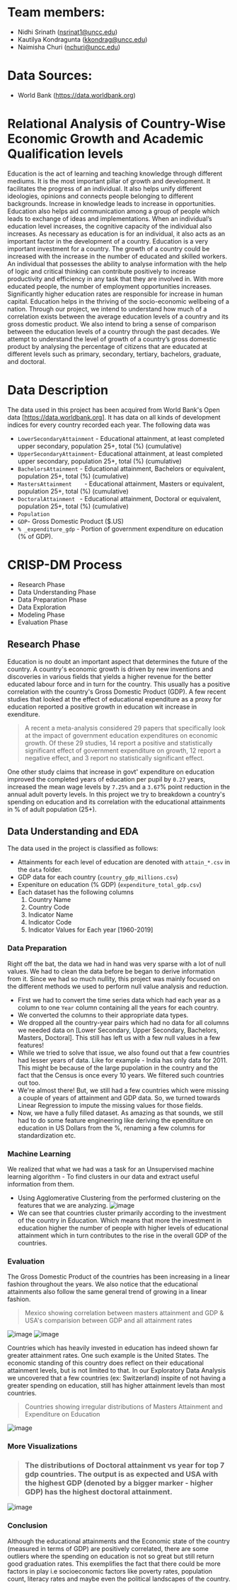 # Team members:
- Nidhi Srinath (nsrinat1@uncc.edu)
- Kautilya Kondragunta (kkondrag@uncc.edu)
- Naimisha Churi (nchuri@uncc.edu)

# Data Sources:
- World Bank (https://data.worldbank.org)

# **Relational Analysis of Country-Wise Economic Growth and Academic Qualification levels**

Education is the act of learning and teaching knowledge through different mediums. It is the most important pillar of growth and development. It facilitates the progress of an individual. It also helps unify different ideologies, opinions and connects people belonging to different backgrounds. Increase in knowledge leads to increase in opportunities. Education also helps aid communication among a group of people which leads to exchange of ideas and implementations. When an individual’s education level increases, the cognitive capacity of the individual also increases. As necessary as education is for an individual, it also acts as an important factor in the development of a country. Education is a very important investment for a country. The growth of a country could be increased with the increase in the number of educated and skilled workers. An individual that possesses the ability to analyse information with the help of logic and critical thinking can contribute positively to increase productivity and efficiency in any task that they are involved in. With more educated people, the number of employment opportunities increases. Significantly higher education rates are responsible for increase in human capital. Education helps in the thriving of the socio-economic wellbeing of a nation. Through our project, we intend to understand how much of a correlation exists between the average education levels of a country and its gross domestic product. We also intend to bring a sense of comparison between the education levels of a country through the past decades. We attempt to understand the level of growth of a country’s gross domestic product by analysing the percentage of citizens that are educated at different levels such as primary, secondary, tertiary, bachelors, graduate, and doctoral.


# Data Description
The data used in this project has been acquired from World Bank's Open data [https://data.worldbank.org]. It has data on all kinds of development indices for every country recorded each year. The following data was 

- `LowerSecondaryAttainment` - Educational attainment, at least completed upper secondary, population 25+, total (%) (cumulative)
- `UpperSecondaryAttainment`- Educational attainment, at least completed upper secondary, population 25+, total (%) (cumulative)
- `BachelorsAttainment`	- Educational attainment, Bachelors or equivalent, population 25+, total (%) (cumulative)
- `MastersAttainment	`- Educational attainment, Masters or equivalent, population 25+, total (%) (cumulative)
- `DoctoralAttainment ` - Educational attainment, Doctoral or equivalent, population 25+, total (%) (cumulative)
- `Population	`
- `GDP`- Gross Domestic Product ($.US) 
- `% _expenditure_gdp` - Portion of government expenditure on education (% of GDP).

# CRISP-DM Process
- Research Phase
- Data Understanding Phase
- Data Preparation Phase
- Data Exploration
- Modeling Phase
- Evaluation Phase

## Research Phase
Education is no doubt an important aspect that determines the future of the country. A country's economic growth is driven by new inventions and discoveries in various fields that yields a higher revenue for the better educated labour force and in turn for the country. This usually has a positive correlation with the country's Gross Domestic Product (GDP). A few recent studies that looked at the effect of educational expenditure as a proxy for education reported a positive growth in education wit increase in exenditure. 
> A recent a meta-analysis considered 29 papers that specifically look at the impact of government education expenditures on economic growth. Of these 29 studies, 14 report a positive and statistically significant effect of government expenditure on growth, 12 report a negative effect, and 3 report no statistically significant effect.

One other study claims that increase in govt' expenditure on education improved the completed years of education per pupil by `0.27` years, increased the mean wage levels by `7.25%` and a `3.67`% point reduction in the annual adult poverty levels. In this project we try to breakdown a country's spending on education and its correlation with the educational attainments in % of adult population (25+).

## Data Understanding and EDA
The data used in the project is classified as follows:
- Attainments for each level of education are denoted with `attain_*.csv` in the `data` folder.
- GDP data for each country (`country_gdp_millions.csv`)
- Expeniture on education (% GDP) (`expenditure_total_gdp.csv`)
- Each dataset has the following columns 
  1. Country Name
  2. Country Code
  3. Indicator Name
  4. Indicator Code
  5. Indicator Values for Each year [1960-2019]

### Data Preparation
Right off the bat, the data we had in hand was very sparse with a lot of null values. We had to clean the data before be began to derive information from it. Since we had so much nullity, this project was mainly focused on the different methods we used to perform null value analysis and reduction.

- First we had to convert the time series data which had each year as a column to one `Year` column containing all the years for each country.
- We converted the columns to their appropriate data types.
- We dropped all the country-year pairs which had no data for all columns we needed data on [Lower Secondary, Upper Secondary, Bachelors, Masters, Doctoral]. This still has left us with a few null values in a few features!
- While we tried to solve that issue, we also found out that a few countries had lesser years of data. Like for example - India has only data for 2011. This might be because of the large pupolation in the country and the fact that the Census is once every 10 years. We filtered such countries out too.
- We're almost there! But, we still had a few countries which were missing a couple of years of attainment and GDP data. So, we turned towards Linear Regression to impute the missing values for those fields.
- Now, we have a fully filled dataset. As amazing as that sounds, we still had to do some feature engineering like deriving the ependiture on education in US Dollars from the %, renaming a few columns for standardization etc.

### Machine Learning
We realized that what we had was a task for an Unsupervised machine learning algorithm - To find clusters in our data and extract useful information from them. 
- Using Agglomerative Clustering from the performed clustering on the features that we are analyzing.
![image](https://user-images.githubusercontent.com/28112225/144758922-4186d5d8-1661-45a7-ae80-d98785ea114e.png)
- We can see that countries cluster primarily according to the investment of the country in Education. Which means that more the investment in education higher the number of people with higher levels of educational attainment which in turn contributes to the rise in the overall GDP of the countries.

### Evaluation
The Gross Domestic Product of the countries has been increasing in a linear fashion throughout the years. We also notice that the educational attainments also follow the same general trend of growing in a linear fashion. 
> Mexico showing correlation between masters attainment and GDP & USA's comparision between GDP and all attainment rates

![image](https://user-images.githubusercontent.com/28112225/144769313-d58ee8d5-5c03-4443-9c21-771f92aee4c4.png)
![image](https://user-images.githubusercontent.com/28112225/144769263-fac83145-5b13-499b-9a3d-f4cd2c4c396d.png)

Countries which has heavily invested in education has indeed shown far greater attainment rates. One such example is the United States. The economic standing of this country does reflect on their educational attainment levels, but is not limited to that. In our Exploratory Data Analysis we uncovered that a few countries (ex: Switzerland) inspite of not having a greater spending on education, still has higher attainment levels than most countries. 
> Countries showing irregular distributions of Masters Attainment and Expenditure on Education

![image](https://user-images.githubusercontent.com/28112225/144769349-17040890-e42b-4855-8ced-f10ee537d91f.png)


### More Visualizations
> ### The distributions of Doctoral attainment vs year for top 7 gdp countries. The output is as expected and USA with the highest GDP (denoted by a bigger marker - higher GDP) has the highest doctoral attainment. 

![image](https://user-images.githubusercontent.com/28112225/142276753-660f89a5-a6ec-4365-832d-21bfcc392aa0.png)


### Conclusion
Although the educational attainments and the Economic state of the country (measured in terms of GDP) are positively correlated, there are some outliers where the spending on education is not so great but still return good graduation rates. This exemplifies the fact that there could be more factors in play i.e socioeconomic factors like poverty rates, population count, literacy rates and maybe even the political landscapes of the country.



